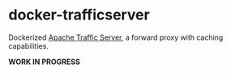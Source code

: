 # docker-trafficserver

Dockerized [Apache Traffic Server](https://trafficserver.apache.org/), a forward proxy with caching capabilities.

**WORK IN PROGRESS**
